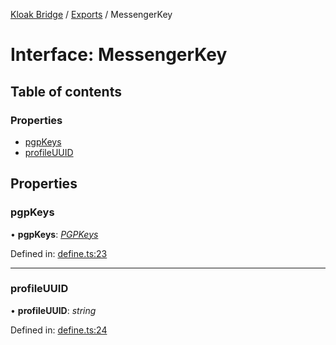 [Kloak Bridge](../README.md) / [Exports](../modules.md) / MessengerKey

# Interface: MessengerKey

## Table of contents

### Properties

- [pgpKeys](messengerkey.md#pgpkeys)
- [profileUUID](messengerkey.md#profileuuid)

## Properties

### pgpKeys

• **pgpKeys**: [*PGPKeys*](pgpkeys.md)

Defined in: [define.ts:23](https://github.com/CoNET-project/kloak-bridge/blob/8c6827d/src/define.ts#L23)

___

### profileUUID

• **profileUUID**: *string*

Defined in: [define.ts:24](https://github.com/CoNET-project/kloak-bridge/blob/8c6827d/src/define.ts#L24)
